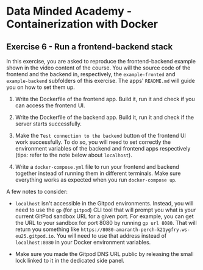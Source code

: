 # Data Minded Academy - Containerization with Docker
## Exercise 6 - Run a frontend-backend stack

In this exercise, you are asked to reproduce the frontend-backend example shown in the video content 
of the course. You will the source code of the frontend and the backend in, respectively, the 
`example-fronted` and `example-backend` subfolders of this exercise. The apps' `README.md` will guide 
you on how to set them up.

1. Write the Dockerfile of the frontend app. Build it, run it and check if you can access the frontend UI.

2. Write the Dockerfile of the backend app. Build it, run it and check if the server starts successfully.

3. Make the `Test connection to the backend` button of the frontend UI work successfully. To do so, you 
will need to set correctly the environment variables of the backend and frontend apps respectively 
(tips: refer to the note below about `localhost`).

4. Write a `docker-compose.yml` file to run your frontend and backend together instead of running 
them in different terminals. Make sure everything works as expected when you run `docker-compose up`. 

A few notes to consider:

* `localhost` isn't accessible in the Gitpod environments. Instead, you will need to use the `gp` 
(for `gitpod`) CLI tool that will prompt you what is your current GitPod sandbox URL for a given port. 
For example, you can get the URL to your sandbox for port 8080 by running `gp url 8080`. That will 
return you something like `https://8080-amaranth-perch-k21ygfry.ws-eu25.gitpod.io`. You will need to 
use that address instead of `localhost:8080` in your Docker environment variables.

* Make sure you made the Gitpod DNS URL public by releasing the small lock linked to it in the dedicated side panel.